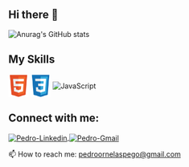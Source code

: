 ## Hi there 👋

![Anurag's GitHub stats](https://github-readme-stats.vercel.app/api?username=pedroornelaspego&show_icons=true&theme=dark)


## My Skills

<img align="center" alt="HTML5" height="45" width="40" src="https://raw.githubusercontent.com/devicons/devicon/master/icons/html5/html5-original.svg"> <img align="center" alt="CSS3" height="45" width="40" src="https://raw.githubusercontent.com/devicons/devicon/master/icons/css3/css3-original.svg"> <img align="center" alt="JavaScript" height="45" width="40" src="https://cdn.jsdelivr.net/gh/devicons/devicon/icons/javascript/javascript-original.svg"> 


## Connect with me:
<a href="https://www.linkedin.com/in/pedro-ornelas-428946204/" target="_blank">
<img align="center" alt="Pedro-Linkedin" height="40" width="40" src="https://image.flaticon.com/icons/png/128/145/145807.png">
</a> 

<!--<a href="https://www.instagram.com/pedro_ornelas13/?hl=pt-br" target="_blank">
<img align="center" alt="Pedro-Instagram" height="40" width="40" src="https://image.flaticon.com/icons/png/128/174/174855.png">
</a> -->

<a href="mailto:pedroornelaspego@gmail.com" target="_blank">
<img align="center" alt="Pedro-Gmail" height="45" width="40" src="https://image.flaticon.com/icons/png/128/732/732200.png">
</a> 

>
 📫 How to reach me: pedroornelaspego@gmail.com

<!--![Snake animation](https://github.com/PedroOrnelasPego/PedroOrnelasPego/blob/output/github-contribution-grid-snake.svg) -->



<!--
**PedroOrnelasPego/PedroOrnelasPego** is a ✨ _special_ ✨ repository because its `README.md` (this file) appears on your GitHub profile.

Here are some ideas to get you started:

- 🔭 I’m currently working on ...
- 🌱 I’m currently learning ...
- 👯 I’m looking to collaborate on ...
- 🤔 I’m looking for help with ...
- 💬 Ask me about ...
- 📫 How to reach me: ... - 📫 How to reach me: pedroornelaspego@gmail.com
- 😄 Pronouns: ...
- ⚡ Fun fact: ...
-->
